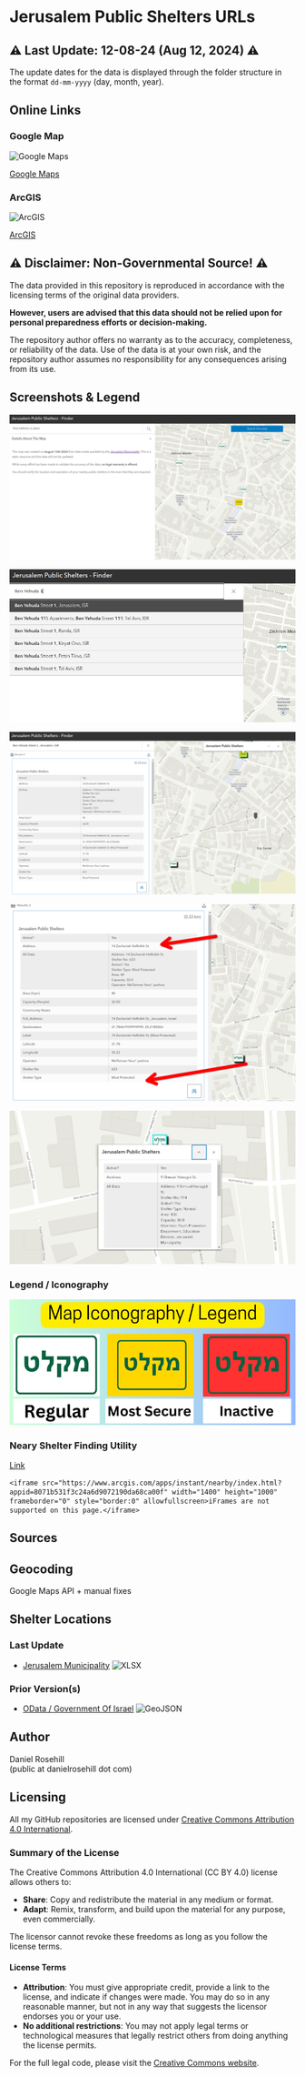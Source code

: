# Jerusalem Public Shelters URLs

## ⚠️ Last Update: 12-08-24 (Aug 12, 2024) ⚠️

The update dates for the data is displayed through the folder structure in the format `dd-mm-yyyy` (day, month, year).

## Online Links 

### Google Map

<img src="https://img.shields.io/badge/Google%20Maps-4285F4?style=for-the-badge&logo=google-maps&logoColor=white" alt="Google Maps">



[Google Maps](https://goo.gl/maps/gBwbmNW5gFFTzm2BA)

### ArcGIS

<img src="https://img.shields.io/badge/ArcGIS-0079C1?style=for-the-badge&logo=arcgis&logoColor=white" alt="ArcGIS">

[ArcGIS](https://www.arcgis.com/apps/mapviewer/index.html?webmap=dee2adae16f04be387d9dc71266f7f52)

## ⚠️ Disclaimer: Non-Governmental Source! ⚠️

The data provided in this repository is reproduced in accordance with the licensing terms of the original data providers. 

**However, users are advised that this data should not be relied upon for personal preparedness efforts or decision-making.**

The repository author offers no warranty as to the accuracy, completeness, or reliability of the data. Use of the data is at your own risk, and the repository author assumes no responsibility for any consequences arising from its use.

## Screenshots & Legend

![1](/images/1.png)

![1](/images/2.png)

![1](/images/3.png)

![1](/images/4.png)

![1](/images/5.png)

### Legend / Iconography

![Legend](/images/legend.png)



### Neary Shelter Finding Utility

[Link](https://www.arcgis.com/apps/instant/nearby/index.html?appid=8071b531f3c24a6d9072190da68ca00f)

```
<iframe src="https://www.arcgis.com/apps/instant/nearby/index.html?appid=8071b531f3c24a6d9072190da68ca00f" width="1400" height="1000" frameborder="0" style="border:0" allowfullscreen>iFrames are not supported on this page.</iframe>
```


## Sources

## Geocoding

Google Maps API + manual fixes

## Shelter Locations

### Last Update

- [Jerusalem Municipality](https://www.jerusalem.muni.il/he/residents/security/shelters/) ![XLSX](https://img.shields.io/badge/XLSX-%2300BFFF.svg?style=flat-square&logo=microsoft-excel&logoColor=white)


### Prior Version(s)

- [OData / Government Of Israel](https://www.odata.org.il/dataset/jerusalem_dgpsync_public-shelters/resource/8ae9147b-e44b-4401-b79a-bf8a168ae4be) ![GeoJSON](https://img.shields.io/badge/GeoJSON-%23FFD700.svg?style=flat-square&logo=geojson)  


 ## Author
 
 Daniel Rosehill  
 (public at danielrosehill dot com)
 
 ## Licensing
 
 All my GitHub repositories are licensed under [Creative Commons Attribution 4.0 International](https://creativecommons.org/licenses/by/4.0/).
 
 ### Summary of the License
 The Creative Commons Attribution 4.0 International (CC BY 4.0) license allows others to:
 - **Share**: Copy and redistribute the material in any medium or format.
 - **Adapt**: Remix, transform, and build upon the material for any purpose, even commercially.
 
 The licensor cannot revoke these freedoms as long as you follow the license terms.
 
 #### License Terms
 - **Attribution**: You must give appropriate credit, provide a link to the license, and indicate if changes were made. You may do so in any reasonable manner, but not in any way that suggests the licensor endorses you or your use.
 - **No additional restrictions**: You may not apply legal terms or technological measures that legally restrict others from doing anything the license permits.
 
 For the full legal code, please visit the [Creative Commons website](https://creativecommons.org/licenses/by/4.0/legalcode).